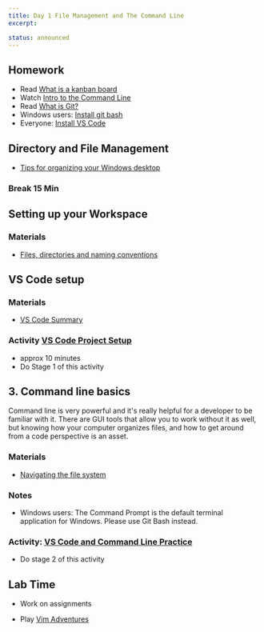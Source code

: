 ```yaml
---
title: Day 1 File Management and The Command Line
excerpt:

status: announced
---
```


<script>

	import Homework from "$lib/components/Homework.svelte";
	import LessonPlan from "$lib/components/LessonPlan.svelte";
	import LabTime from "$lib/components/LabTime.svelte";

</script>

<HomeWork>

## Homework

- Read [What is a kanban board](https://www.atlassian.com/agile/kanban/boards)
- Watch [Intro to the Command Line](https://www.youtube.com/watch?v=7tPZM5gwxtE)
- Read [What is Git?](https://www.git-scm.com/book/en/v2/Getting-Started-What-is-Git%3F)
- Windows users: [Install git bash](https://www.atlassian.com/git/tutorials/git-bash)
- Everyone: [Install VS Code](https://code.visualstudio.com/)

</HomeWork>

<LessonPlan>

## Directory and File Management

- [Tips for organizing your Windows desktop](https://www.howtogeek.com/362241/how-to-organize-your-messy-windows-desktop-and-keep-it-that-way/)

### Break 15 Min

## Setting up your Workspace

### Materials

- [Files, directories and naming conventions](https://gist.github.com/acidtone/d77059ec1851eff266339a3df70f6984)

## VS Code setup

### Materials

- [VS Code Summary](https://github.com/sait-wbdv/winter-2022/blob/main/content/library/tools/vscode.md)

### Activity [VS Code Project Setup](https://gist.github.com/lilyx13/37e1bde51175f934eb0b87f87933cc7c)

- approx 10 minutes
- Do Stage 1 of this activity

## 3. Command line basics

Command line is very powerful and it's really helpful for a developer to be familiar with it. There are GUI tools that allow you to work without it as well, but knowing how your computer organizes files, and how to get around from a code perspective is an asset.

### Materials

- [Navigating the file system](https://gist.github.com/acidtone/316d2bd9cf59f841684dbd68ffc3ee95)

### Notes

- Windows users: The Command Prompt is the default terminal application for Windows. Please use Git Bash instead.

### Activity: [VS Code and Command Line Practice](https://gist.github.com/lilyx13/37e1bde51175f934eb0b87f87933cc7c)

- Do stage 2 of this activity

</LessonPlan>

<LabTime>

## Lab Time

- Work on assignments

- Play [Vim Adventures](https://vim-adventures.com)

</LabTime>
